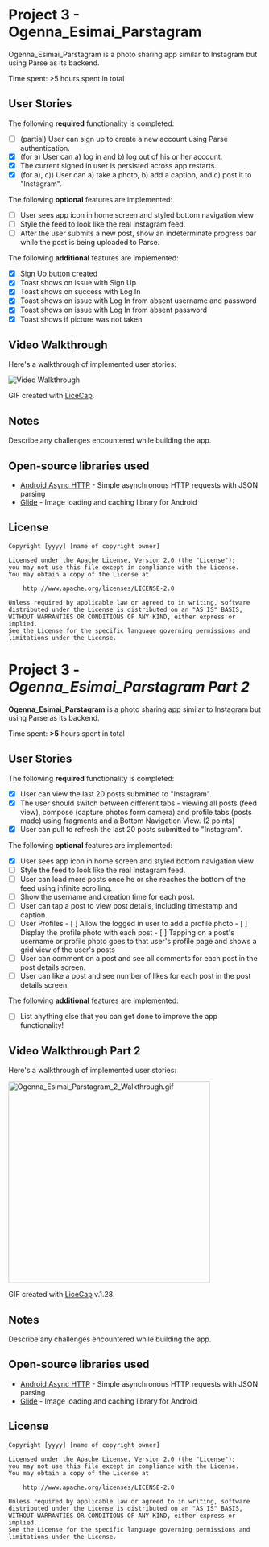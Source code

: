 # Project 3 - Ogenna_Esimai_Parstagram

Ogenna_Esimai_Parstagram is a photo sharing app similar to Instagram but using Parse as its backend.

Time spent: >5 hours spent in total

## User Stories

The following **required** functionality is completed:

- [ ] (partial) User can sign up to create a new account using Parse authentication.
- [x] (for a) User can a) log in and b) log out of his or her account.
- [x] The current signed in user is persisted across app restarts.
- [x] (for a), c)) User can a) take a photo, b) add a caption, and c) post it to "Instagram".

The following **optional** features are implemented:

- [ ] User sees app icon in home screen and styled bottom navigation view
- [ ] Style the feed to look like the real Instagram feed.
- [ ] After the user submits a new post, show an indeterminate progress bar while the post is being uploaded to Parse.

The following **additional** features are implemented:

- [x] Sign Up button created
- [x] Toast shows on issue with Sign Up
- [x] Toast shows on success with Log In
- [x] Toast shows on issue with Log In from absent username and password
- [x] Toast shows on issue with Log In from absent password
- [x] Toast shows if picture was not taken

## Video Walkthrough

Here's a walkthrough of implemented user stories:

<img src='https://github.com/ogennaesimai/Ogenna_Esimai_Parstagram/blob/master/Ogenna_Esimai_Parstagram_Walkthrough.gif' title='Ogenna_Esimai_Parstagram_Walkthrough' width='' alt='Video Walkthrough' />

GIF created with [LiceCap](http://www.cockos.com/licecap/).

## Notes

Describe any challenges encountered while building the app.

## Open-source libraries used

- [Android Async HTTP](https://github.com/codepath/CPAsyncHttpClient) - Simple asynchronous HTTP requests with JSON parsing
- [Glide](https://github.com/bumptech/glide) - Image loading and caching library for Android

## License

    Copyright [yyyy] [name of copyright owner]

    Licensed under the Apache License, Version 2.0 (the "License");
    you may not use this file except in compliance with the License.
    You may obtain a copy of the License at

        http://www.apache.org/licenses/LICENSE-2.0

    Unless required by applicable law or agreed to in writing, software
    distributed under the License is distributed on an "AS IS" BASIS,
    WITHOUT WARRANTIES OR CONDITIONS OF ANY KIND, either express or implied.
    See the License for the specific language governing permissions and
    limitations under the License.



# Project 3 - *Ogenna_Esimai_Parstagram Part 2*

**Ogenna_Esimai_Parstagram** is a photo sharing app similar to Instagram but using Parse as its backend.

Time spent: **>5** hours spent in total

## User Stories

The following **required** functionality is completed:

- [x] User can view the last 20 posts submitted to "Instagram".
- [x] The user should switch between different tabs - viewing all posts (feed view), compose (capture photos form camera) and profile tabs (posts made) using fragments and a Bottom Navigation View. (2 points)
- [x] User can pull to refresh the last 20 posts submitted to "Instagram".

The following **optional** features are implemented:

- [x] User sees app icon in home screen and styled bottom navigation view
- [ ] Style the feed to look like the real Instagram feed.
- [ ] User can load more posts once he or she reaches the bottom of the feed using infinite scrolling.
- [ ] Show the username and creation time for each post.
- [ ] User can tap a post to view post details, including timestamp and caption.
- [ ] User Profiles
      - [ ] Allow the logged in user to add a profile photo
      - [ ] Display the profile photo with each post
      - [ ] Tapping on a post's username or profile photo goes to that user's profile page and shows a grid view of the user's posts 
- [ ] User can comment on a post and see all comments for each post in the post details screen.
- [ ] User can like a post and see number of likes for each post in the post details screen.

The following **additional** features are implemented:

- [ ] List anything else that you can get done to improve the app functionality!

## Video Walkthrough Part 2

Here's a walkthrough of implemented user stories:

<img src='https://github.com/ogennaesimai/Ogenna_Esimai_Parstagram/blob/master/Ogenna_Esimai_Parstagram_2_Walkthrough.gif' title='Video Walkthrough' width='400' alt='Ogenna_Esimai_Parstagram_2_Walkthrough.gif' />

GIF created with [LiceCap](http://www.cockos.com/licecap/) v.1.28.

## Notes

Describe any challenges encountered while building the app.

## Open-source libraries used

- [Android Async HTTP](https://github.com/codepath/CPAsyncHttpClient) - Simple asynchronous HTTP requests with JSON parsing
- [Glide](https://github.com/bumptech/glide) - Image loading and caching library for Android

## License

    Copyright [yyyy] [name of copyright owner]

    Licensed under the Apache License, Version 2.0 (the "License");
    you may not use this file except in compliance with the License.
    You may obtain a copy of the License at

        http://www.apache.org/licenses/LICENSE-2.0

    Unless required by applicable law or agreed to in writing, software
    distributed under the License is distributed on an "AS IS" BASIS,
    WITHOUT WARRANTIES OR CONDITIONS OF ANY KIND, either express or implied.
    See the License for the specific language governing permissions and
    limitations under the License.
